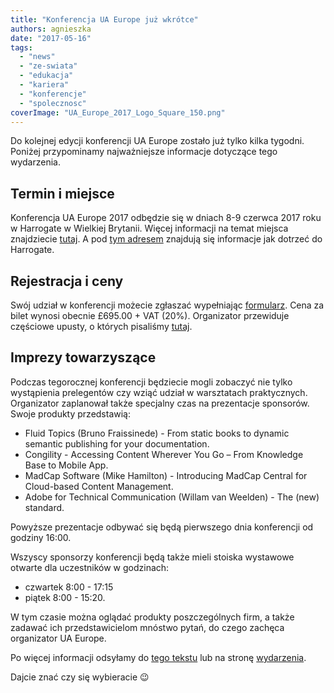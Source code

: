 ```yaml
---
title: "Konferencja UA Europe już wkrótce"
authors: agnieszka
date: "2017-05-16"
tags:
  - "news"
  - "ze-swiata"
  - "edukacja"
  - "kariera"
  - "konferencje"
  - "spolecznosc"
coverImage: "UA_Europe_2017_Logo_Square_150.png"
---
```


Do kolejnej edycji konferencji UA Europe zostało już tylko kilka tygodni.
Poniżej przypominamy najważniejsze informacje dotyczące tego wydarzenia.

## Termin i miejsce

Konferencja UA Europe 2017 odbędzie się w dniach 8-9 czerwca 2017 roku w
Harrogate w Wielkiej Brytanii. Więcej informacji na temat miejsca znajdziecie
[tutaj](http://www.uaconference.eu/thingstodo.html). A pod
[tym adresem](http://www.uaconference.eu/travel.html) znajdują się informacje
jak dotrzeć do Harrogate.

## Rejestracja i ceny

Swój udział w konferencji możecie zgłaszać wypełniając
[formularz](http://www.uaconference.eu/registration.html). Cena za bilet wynosi
obecnie £695.00 + VAT (20%). Organizator przewiduje częściowe upusty, o których
pisaliśmy [tutaj](http://techwriter.pl/zapraszamy-na-ua-europe-2017/).

## Imprezy towarzyszące

Podczas tegorocznej konferencji będziecie mogli zobaczyć nie tylko wystąpienia
prelegentów czy wziąć udział w warsztatach praktycznych. Organizator
zaplanował także specjalny czas na prezentacje sponsorów. Swoje produkty
przedstawią:

- Fluid Topics (Bruno Fraissinede) - From static books to dynamic semantic
  publishing for your documentation.
- Congility - Accessing Content Wherever You Go – From Knowledge Base to Mobile
  App.
- MadCap Software (Mike Hamilton) - Introducing MadCap Central for Cloud-based
  Content Management.
- Adobe for Technical Communication (Willam van Weelden) - The (new) standard.

Powyższe prezentacje odbywać się będą pierwszego dnia konferencji od godziny
16:00.

Wszyscy sponsorzy konferencji będą także mieli stoiska wystawowe otwarte dla
uczestników w godzinach:

- czwartek 8:00 - 17:15
- piątek 8:00 - 15:20.

W tym czasie można oglądać produkty poszczególnych firm, a także zadawać ich
przedstawicielom mnóstwo pytań, do czego zachęca organizator UA Europe.

Po więcej informacji odsyłamy do
[tego tekstu](http://techwriter.pl/zapraszamy-na-ua-europe-2017/) lub na stronę
[wydarzenia](http://www.uaconference.eu/index.html).

Dajcie znać czy się wybieracie 😉
